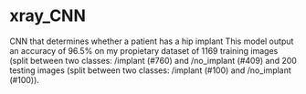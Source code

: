 # xray_CNN
CNN that determines whether a patient has a hip implant
This model output an accuracy of 96.5% on my propietary dataset of 1169 training images (split between two classes: /implant (#760) and /no_implant (#409) and 200 testing images (split between two classes: /implant (#100) and /no_implant (#100)).
